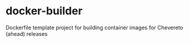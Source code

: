 # docker-builder
Dockerfile template project for building container images for Chevereto (ahead) releases
